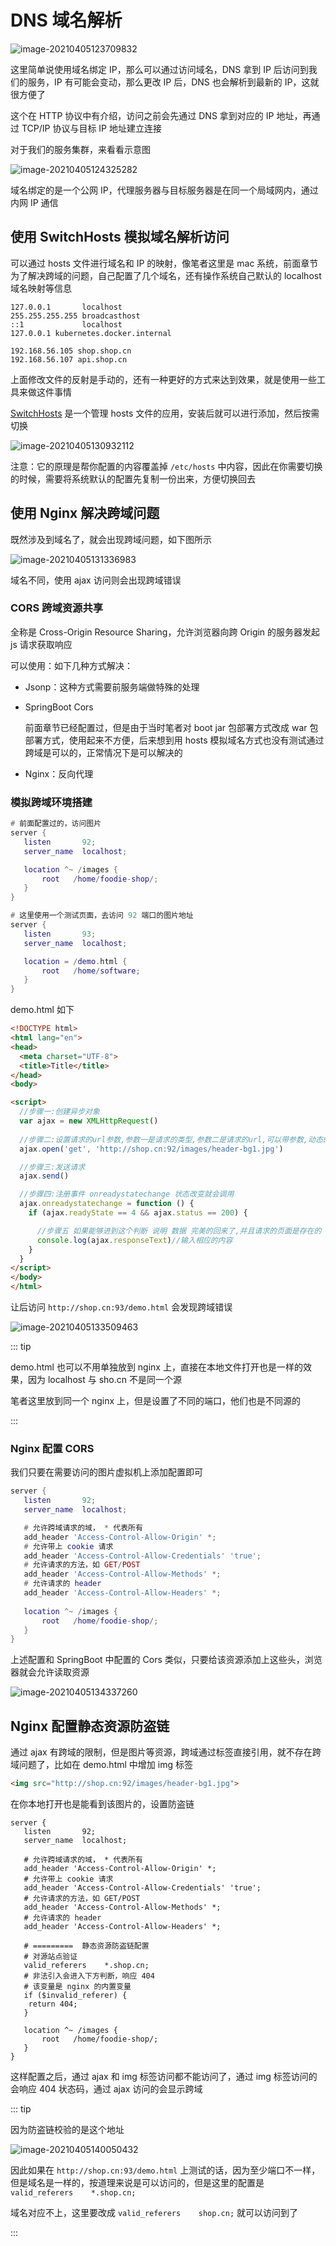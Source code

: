# DNS 域名解析

![image-20210405123709832](./assets/image-20210405123709832.png)

这里简单说使用域名绑定 IP，那么可以通过访问域名，DNS 拿到 IP 后访问到我们的服务，IP 有可能会变动，那么更改 IP 后，DNS 也会解析到最新的 IP，这就很方便了

这个在 HTTP 协议中有介绍，访问之前会先通过 DNS 拿到对应的 IP 地址，再通过 TCP/IP 协议与目标 IP 地址建立连接

对于我们的服务集群，来看看示意图

![image-20210405124325282](./assets/image-20210405124325282.png)

域名绑定的是一个公网 IP，代理服务器与目标服务器是在同一个局域网内，通过内网 IP 通信

## 使用 SwitchHosts 模拟域名解析访问

可以通过 hosts 文件进行域名和 IP 的映射，像笔者这里是 mac 系统，前面章节为了解决跨域的问题，自己配置了几个域名，还有操作系统自己默认的 localhost 域名映射等信息

```
127.0.0.1       localhost
255.255.255.255 broadcasthost
::1             localhost
127.0.0.1 kubernetes.docker.internal

192.168.56.105 shop.shop.cn
192.168.56.107 api.shop.cn
```

上面修改文件的反射是手动的，还有一种更好的方式来达到效果，就是使用一些工具来做这件事情

[SwitchHosts](https://oldj.github.io/SwitchHosts/#cn) 是一个管理 hosts 文件的应用，安装后就可以进行添加，然后按需切换

![image-20210405130932112](./assets/image-20210405130932112.png)

注意：它的原理是帮你配置的内容覆盖掉 `/etc/hosts` 中内容，因此在你需要切换的时候，需要将系统默认的配置先复制一份出来，方便切换回去

## 使用 Nginx 解决跨域问题

既然涉及到域名了，就会出现跨域问题，如下图所示

![image-20210405131336983](./assets/image-20210405131336983.png)

域名不同，使用 ajax 访问则会出现跨域错误

### CORS 跨域资源共享

全称是 Cross-Origin Resource Sharing，允许浏览器向跨 Origin 的服务器发起 js 请求获取响应

可以使用：如下几种方式解决：

- Jsonp：这种方式需要前服务端做特殊的处理

- SpringBoot Cors

  前面章节已经配置过，但是由于当时笔者对 boot jar 包部署方式改成 war 包部署方式，使用起来不方便，后来想到用 hosts 模拟域名方式也没有测试通过跨域是可以的，正常情况下是可以解决的

- Nginx：反向代理

### 模拟跨域环境搭建

```lua
# 前面配置过的，访问图片
server {
   listen       92;
   server_name  localhost;

   location ^~ /images {
       root   /home/foodie-shop/;
   }
}

# 这里使用一个测试页面，去访问 92 端口的图片地址
server {
   listen       93;
   server_name  localhost;

   location = /demo.html {
       root   /home/software;
   }
}
```

demo.html 如下

```html
<!DOCTYPE html>
<html lang="en">
<head>
  <meta charset="UTF-8">
  <title>Title</title>
</head>
<body>

<script>
  //步骤一:创建异步对象
  var ajax = new XMLHttpRequest()
  
  //步骤二:设置请求的url参数,参数一是请求的类型,参数二是请求的url,可以带参数,动态的传递参数starName到服务端
  ajax.open('get', 'http://shop.cn:92/images/header-bg1.jpg')

  //步骤三:发送请求
  ajax.send()

  //步骤四:注册事件 onreadystatechange 状态改变就会调用
  ajax.onreadystatechange = function () {
    if (ajax.readyState == 4 && ajax.status == 200) {

      //步骤五 如果能够进到这个判断 说明 数据 完美的回来了,并且请求的页面是存在的　　　　
      console.log(ajax.responseText)//输入相应的内容
    }
  }
</script>
</body>
</html>
```

让后访问 `http://shop.cn:93/demo.html` 会发现跨域错误

![image-20210405133509463](./assets/image-20210405133509463.png)

::: tip

demo.html 也可以不用单独放到 nginx 上，直接在本地文件打开也是一样的效果，因为 localhost 与 sho.cn 不是同一个源

笔者这里放到同一个 nginx 上，但是设置了不同的端口，他们也是不同源的

:::

###  Nginx 配置 CORS

我们只要在需要访问的图片虚拟机上添加配置即可

```lua
server {
   listen       92;
   server_name  localhost;

   # 允许跨域请求的域， * 代表所有
   add_header 'Access-Control-Allow-Origin' *;
   # 允许带上 cookie 请求
   add_header 'Access-Control-Allow-Credentials' 'true';
   # 允许请求的方法，如 GET/POST
   add_header 'Access-Control-Allow-Methods' *;
   # 允许请求的 header
   add_header 'Access-Control-Allow-Headers' *;
   
   location ^~ /images {
       root   /home/foodie-shop/;
   }
}
```

上述配置和 SpringBoot 中配置的 Cors 类似，只要给该资源添加上这些头，浏览器就会允许读取资源

![image-20210405134337260](./assets/image-20210405134337260.png)

## Nginx 配置静态资源防盗链

通过 ajax 有跨域的限制，但是图片等资源，跨域通过标签直接引用，就不存在跨域问题了，比如在 demo.html 中增加 img 标签

```html
<img src="http://shop.cn:92/images/header-bg1.jpg">
```

在你本地打开也是能看到该图片的，设置防盗链

```
server {
   listen       92;
   server_name  localhost;

   # 允许跨域请求的域， * 代表所有
   add_header 'Access-Control-Allow-Origin' *;
   # 允许带上 cookie 请求
   add_header 'Access-Control-Allow-Credentials' 'true';
   # 允许请求的方法，如 GET/POST
   add_header 'Access-Control-Allow-Methods' *;
   # 允许请求的 header
   add_header 'Access-Control-Allow-Headers' *;

   # =========  静态资源防盗链配置
   # 对源站点验证
   valid_referers    *.shop.cn;
   # 非法引入会进入下方判断，响应 404
   # 该变量是 nginx 的内置变量
   if ($invalid_referer) {
   	return 404;
   }
   
   location ^~ /images {
       root   /home/foodie-shop/;
   }
}
```

这样配置之后，通过 ajax 和 img 标签访问都不能访问了，通过 img 标签访问的会响应 404 状态码，通过 ajax 访问的会显示跨域

::: tip

因为防盗链校验的是这个地址

![image-20210405140050432](./assets/image-20210405140050432.png)

因此如果在 `http://shop.cn:93/demo.html` 上测试的话，因为至少端口不一样，但是域名是一样的，按道理来说是可以访问的，但是这里的配置是 `valid_referers    *.shop.cn;` 

域名对应不上，这里要改成 `valid_referers    shop.cn;` 就可以访问到了

:::